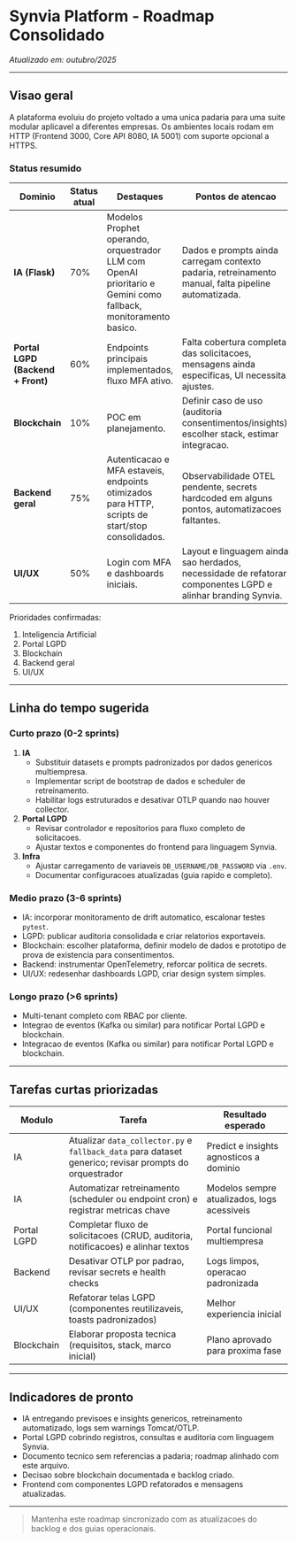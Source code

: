 # Synvia Platform - Roadmap Consolidado

_Atualizado em: outubro/2025_

---

## Visao geral
A plataforma evoluiu do projeto voltado a uma unica padaria para uma suite modular aplicavel a diferentes empresas. Os ambientes locais rodam em HTTP (Frontend 3000, Core API 8080, IA 5001) com suporte opcional a HTTPS.

### Status resumido
| Dominio | Status atual | Destaques | Pontos de atencao |
| --- | --- | --- | --- |
| **IA (Flask)** | 70% | Modelos Prophet operando, orquestrador LLM com OpenAI prioritario e Gemini como fallback, monitoramento basico. | Dados e prompts ainda carregam contexto padaria, retreinamento manual, falta pipeline automatizada. |
| **Portal LGPD (Backend + Front)** | 60% | Endpoints principais implementados, fluxo MFA ativo. | Falta cobertura completa das solicitacoes, mensagens ainda especificas, UI necessita ajustes. |
| **Blockchain** | 10% | POC em planejamento. | Definir caso de uso (auditoria consentimentos/insights), escolher stack, estimar integracao. |
| **Backend geral** | 75% | Autenticacao e MFA estaveis, endpoints otimizados para HTTP, scripts de start/stop consolidados. | Observabilidade OTEL pendente, secrets hardcoded em alguns pontos, automatizacoes faltantes. |
| **UI/UX** | 50% | Login com MFA e dashboards iniciais. | Layout e linguagem ainda sao herdados, necessidade de refatorar componentes LGPD e alinhar branding Synvia. |

Prioridades confirmadas:  
1. Inteligencia Artificial  
2. Portal LGPD  
3. Blockchain  
4. Backend geral  
5. UI/UX

---

## Linha do tempo sugerida

### Curto prazo (0-2 sprints)
1. **IA**
   - Substituir datasets e prompts padronizados por dados genericos multiempresa.  
   - Implementar script de bootstrap de dados e scheduler de retreinamento.  
   - Habilitar logs estruturados e desativar OTLP quando nao houver collector.  
2. **Portal LGPD**
   - Revisar controlador e repositorios para fluxo completo de solicitacoes.  
   - Ajustar textos e componentes do frontend para linguagem Synvia.  
3. **Infra**
   - Ajustar carregamento de variaveis `DB_USERNAME/DB_PASSWORD` via `.env`.  
   - Documentar configuracoes atualizadas (guia rapido e completo).

### Medio prazo (3-6 sprints)
- IA: incorporar monitoramento de drift automatico, escalonar testes `pytest`.  
- LGPD: publicar auditoria consolidada e criar relatorios exportaveis.  
- Blockchain: escolher plataforma, definir modelo de dados e prototipo de prova de existencia para consentimentos.  
- Backend: instrumentar OpenTelemetry, reforcar politica de secrets.  
- UI/UX: redesenhar dashboards LGPD, criar design system simples.

### Longo prazo (>6 sprints)
- Multi-tenant completo com RBAC por cliente.  
- Integrao de eventos (Kafka ou similar) para notificar Portal LGPD e blockchain.  
- Integracao de eventos (Kafka ou similar) para notificar Portal LGPD e blockchain.

---

## Tarefas curtas priorizadas
| Modulo | Tarefa | Resultado esperado |
| --- | --- | --- |
| IA | Atualizar `data_collector.py` e `fallback_data` para dataset generico; revisar prompts do orquestrador | Predict e insights agnosticos a dominio |
| IA | Automatizar retreinamento (scheduler ou endpoint cron) e registrar metricas chave | Modelos sempre atualizados, logs acessiveis |
| Portal LGPD | Completar fluxo de solicitacoes (CRUD, auditoria, notificacoes) e alinhar textos | Portal funcional multiempresa |
| Backend | Desativar OTLP por padrao, revisar secrets e health checks | Logs limpos, operacao padronizada |
| UI/UX | Refatorar telas LGPD (componentes reutilizaveis, toasts padronizados) | Melhor experiencia inicial |
| Blockchain | Elaborar proposta tecnica (requisitos, stack, marco inicial) | Plano aprovado para proxima fase |

---

## Indicadores de pronto
- IA entregando previsoes e insights genericos, retreinamento automatizado, logs sem warnings Tomcat/OTLP.  
- Portal LGPD cobrindo registros, consultas e auditoria com linguagem Synvia.  
- Documento tecnico sem referencias a padaria; roadmap alinhado com este arquivo.  
- Decisao sobre blockchain documentada e backlog criado.  
- Frontend com componentes LGPD refatorados e mensagens atualizadas.

---

> Mantenha este roadmap sincronizado com as atualizacoes do backlog e dos guias operacionais.



